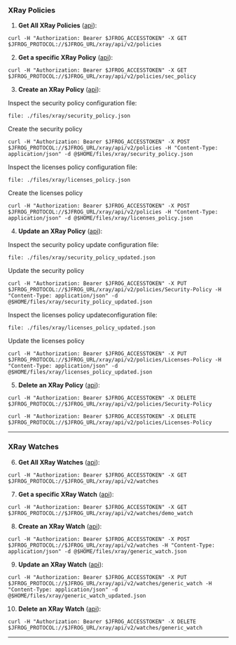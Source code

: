 <!-- XRay Policies and Watches -->

<!-- https://www.jfrog.com/confluence/display/JFROG/Xray+REST+API#XrayRESTAPI-CreateWatch -->

<br/>

### XRay Policies


1. **Get All XRay Policies** ([api](https://www.jfrog.com/confluence/display/JFROG/Xray+REST+API#XrayRESTAPI-GetPolicies)):  

  ```execute
  curl -H "Authorization: Bearer $JFROG_ACCESSTOKEN" -X GET $JFROG_PROTOCOL://$JFROG_URL/xray/api/v2/policies
  ```
  
2. **Get a specific XRay Policy** ([api](https://www.jfrog.com/confluence/display/JFROG/Xray+REST+API#XrayRESTAPI-GetPolicy)):  
  
  ```execute
  curl -H "Authorization: Bearer $JFROG_ACCESSTOKEN" -X GET $JFROG_PROTOCOL://$JFROG_URL/xray/api/v2/policies/sec_policy
  ```


3. **Create an XRay Policy** ([api](https://www.jfrog.com/confluence/display/JFROG/Xray+REST+API#XrayRESTAPI-CreatePolicy)):
  
  Inspect the security policy configuration file:  
  ```editor:open-file
  file: ./files/xray/security_policy.json
  ``` 

  Create the security policy
  ```execute
  curl -H "Authorization: Bearer $JFROG_ACCESSTOKEN" -X POST $JFROG_PROTOCOL://$JFROG_URL/xray/api/v2/policies -H "Content-Type: application/json" -d @$HOME/files/xray/security_policy.json
  ```

  Inspect the licenses policy configuration file:  
  ```editor:open-file
  file: ./files/xray/licenses_policy.json
  ``` 

  Create the licenses policy
  ```execute
  curl -H "Authorization: Bearer $JFROG_ACCESSTOKEN" -X POST $JFROG_PROTOCOL://$JFROG_URL/xray/api/v2/policies -H "Content-Type: application/json" -d @$HOME/files/xray/licenses_policy.json
  ```

4. **Update an XRay Policy** ([api](https://www.jfrog.com/confluence/display/JFROG/Xray+REST+API#XrayRESTAPI-UpdatePolicy)):
  
  Inspect the security policy update configuration file:  
  ```editor:open-file
  file: ./files/xray/security_policy_updated.json
  ``` 

  Update the security policy
  ```execute
  curl -H "Authorization: Bearer $JFROG_ACCESSTOKEN" -X PUT $JFROG_PROTOCOL://$JFROG_URL/xray/api/v2/policies/Security-Policy -H "Content-Type: application/json" -d @$HOME/files/xray/security_policy_updated.json
  ```

  Inspect the licenses policy updateconfiguration file:  
  ```editor:open-file
  file: ./files/xray/licenses_policy_updated.json
  ``` 

  Update the licenses policy
  ```execute
  curl -H "Authorization: Bearer $JFROG_ACCESSTOKEN" -X PUT $JFROG_PROTOCOL://$JFROG_URL/xray/api/v2/policies/Licenses-Policy -H "Content-Type: application/json" -d @$HOME/files/xray/licenses_policy_updated.json
  ```

5. **Delete an XRay Policy** ([api](https://www.jfrog.com/confluence/display/JFROG/Xray+REST+API#XrayRESTAPI-UpdatePolicy)):
  
  ```execute
  curl -H "Authorization: Bearer $JFROG_ACCESSTOKEN" -X DELETE $JFROG_PROTOCOL://$JFROG_URL/xray/api/v2/policies/Security-Policy
  ```

  ```execute
  curl -H "Authorization: Bearer $JFROG_ACCESSTOKEN" -X DELETE $JFROG_PROTOCOL://$JFROG_URL/xray/api/v2/policies/Licenses-Policy
  ```

---

### XRay Watches

6. **Get All XRay Watches** ([api](https://www.jfrog.com/confluence/display/JFROG/Xray+REST+API#XrayRESTAPI-GetWatches)):  

  ```execute
  curl -H "Authorization: Bearer $JFROG_ACCESSTOKEN" -X GET $JFROG_PROTOCOL://$JFROG_URL/xray/api/v2/watches
  ```

7. **Get a specific XRay Watch** ([api](https://www.jfrog.com/confluence/display/JFROG/Xray+REST+API#XrayRESTAPI-GetWatch)):  
  
  ```execute
  curl -H "Authorization: Bearer $JFROG_ACCESSTOKEN" -X GET $JFROG_PROTOCOL://$JFROG_URL/xray/api/v2/watches/demo_watch
  ```

8. **Create an XRay Watch** ([api](https://www.jfrog.com/confluence/display/JFROG/Xray+REST+API#XrayRESTAPI-GetWatch)):  
  
  ```execute
  curl -H "Authorization: Bearer $JFROG_ACCESSTOKEN" -X POST $JFROG_PROTOCOL://$JFROG_URL/xray/api/v2/watches -H "Content-Type: application/json" -d @$HOME/files/xray/generic_watch.json
  ```

9. **Update an XRay Watch** ([api](https://www.jfrog.com/confluence/display/JFROG/Xray+REST+API#XrayRESTAPI-UpdateWatch)):  
  
  ```execute
  curl -H "Authorization: Bearer $JFROG_ACCESSTOKEN" -X PUT $JFROG_PROTOCOL://$JFROG_URL/xray/api/v2/watches/generic_watch -H "Content-Type: application/json" -d @$HOME/files/xray/generic_watch_updated.json
  ```

10. **Delete an XRay Watch** ([api](https://www.jfrog.com/confluence/display/JFROG/Xray+REST+API#XrayRESTAPI-DeleteWatch)):  
  
  ```execute
  curl -H "Authorization: Bearer $JFROG_ACCESSTOKEN" -X DELETE $JFROG_PROTOCOL://$JFROG_URL/xray/api/v2/watches/generic_watch
  ```

---
